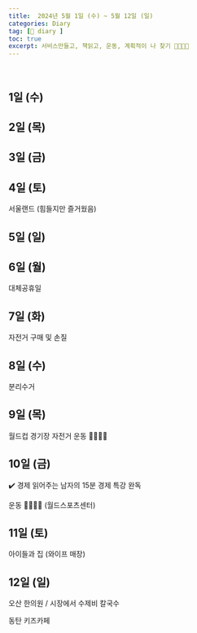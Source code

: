 ```yaml
---
title:  2024년 5월 1일 (수) ~ 5월 12일 (일)
categories: Diary
tag: [📒 diary ]
toc: true
excerpt: 서비스만들고, 책읽고, 운동, 계획적이 나 찾기 🤸🏻🏃🏻
---
```

​

## 1일 (수)

## 2일 (목)

## 3일 (금)

## 4일 (토)

서울랜드 (힘들지만 즐거웠음)

## 5일 (일)

## 6일 (월)

대체공휴일

## 7일 (화)

자전거 구매 및 손질

## 8일 (수)

분리수거

## 9일 (목)

월드컵 경기장 자전거 운동 🤸🏻🏃🏻

## 10일 (금)

✔️ 경제 읽어주는 남자의 15분 경제 특강 완독

운동 🤸🏻🏃🏻 (월드스포츠센터)

## 11일 (토)

아이들과 집 (와이프 매장)

## 12일 (일)

오산 한의원 / 시장에서 수제비 칼국수

동탄 키즈카페

​

​

​
